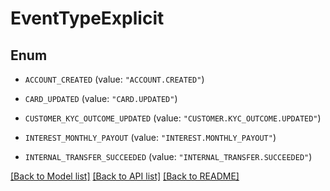 # EventTypeExplicit

## Enum


* `ACCOUNT_CREATED` (value: `"ACCOUNT.CREATED"`)

* `CARD_UPDATED` (value: `"CARD.UPDATED"`)

* `CUSTOMER_KYC_OUTCOME_UPDATED` (value: `"CUSTOMER.KYC_OUTCOME.UPDATED"`)

* `INTEREST_MONTHLY_PAYOUT` (value: `"INTEREST.MONTHLY_PAYOUT"`)

* `INTERNAL_TRANSFER_SUCCEEDED` (value: `"INTERNAL_TRANSFER.SUCCEEDED"`)


[[Back to Model list]](../README.md#documentation-for-models) [[Back to API list]](../README.md#documentation-for-api-endpoints) [[Back to README]](../README.md)



